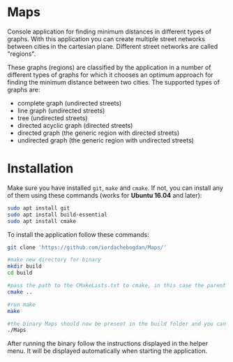 # Maps
Console application for finding minimum distances in different types of graphs. With this application you can create multiple street networks between cities in the cartesian plane. Different street networks are called "regions".

These graphs (regions) are classified by the application in a number of different types of graphs for which it chooses an optimum approach for finding the minimum distance between two cities.
The supported types of graphs are:
- complete graph (undirected streets)
- line graph (undirected streets)
- tree (undirected streets)
- directed acyclic graph (directed streets)
- directed graph (the generic region with directed streets)
- undirected graph (the generic region with undirected streets)

# Installation
Make sure you have installed `git`, `make` and `cmake`.
If not, you can install any of them using these commands (works for **Ubuntu 16.04** and later):
```sh
sudo apt install git
sudo apt install build-essential
sudo apt install cmake
```

To install the application follow these commands:
```sh
git clone 'https://github.com/iordachebogdan/Maps/'

#make new directory for binary
mkdir build
cd build

#pass the path to the CMakeLists.txt to cmake, in this case the parent directory of build
cmake ..

#run make
make

#the binary Maps should now be present in the build folder and you can run it like this
./Maps
```

After running the binary follow the instructions displayed in the helper menu. It will be displayed automatically when starting the application.
